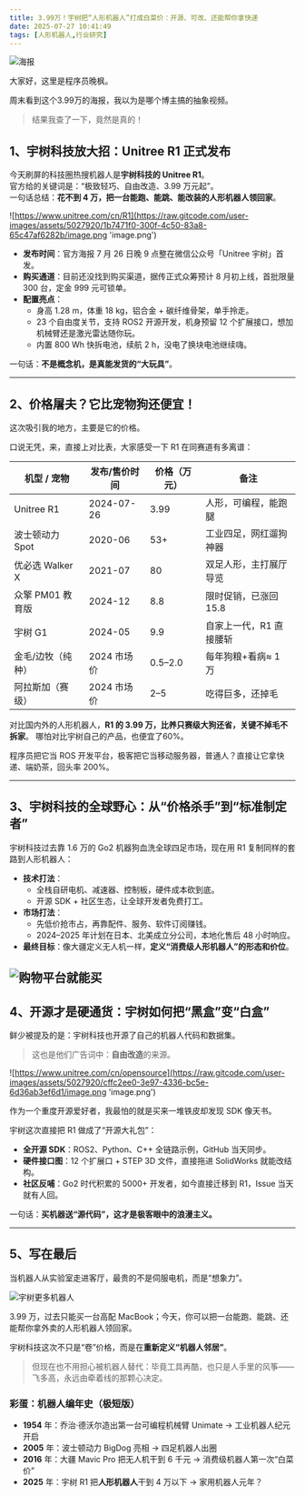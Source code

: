 ```yaml
---
title: 3.99万！宇树把“人形机器人”打成白菜价：开源、可改、还能帮你拿快递
date: 2025-07-27 10:41:49
tags: [人形机器人,行业研究]
---
```


![海报](https://raw.gitcode.com/user-images/assets/5027920/2b6db1b2-ae3b-4fb7-8ffd-b4d72c4b74f8/b0155731e32d3497c48212d82576944f.png 'b0155731e32d3497c48212d82576944f.png')

大家好，这里是程序员晚枫。

周末看到这个3.99万的海报，我以为是哪个博主搞的抽象视频。

> 结果我查了一下，竟然是真的！

## 1、宇树科技放大招：Unitree R1 正式发布

今天刷屏的科技圈热搜机器人是**宇树科技的 Unitree R1**。  
官方给的关键词是：“极致轻巧、自由改造、3.99 万元起”。  
一句话总结：**花不到 4 万，把一台能跑、能跳、能改装的人形机器人领回家**。

![https://www.unitree.com/cn/R1](https://raw.gitcode.com/user-images/assets/5027920/1b7471f0-300f-4c50-83a8-65c47af6282b/image.png 'image.png')

- **发布时间**：官方海报 7 月 26 日晚 9 点整在微信公众号「Unitree 宇树」首发。  
- **购买通道**：目前还没找到购买渠道，据传正式众筹预计 8 月初上线，首批限量 300 台，定金 999 元可锁单。  
- **配置亮点**：  
  - 身高 1.28 m，体重 18 kg，铝合金 + 碳纤维骨架，单手拎走。  
  - 23 个自由度关节，支持 ROS2 开源开发，机身预留 12 个扩展接口，想加机械臂还是激光雷达随你玩。  
  - 内置 800 Wh 快拆电池，续航 2 h，没电了换块电池继续嗨。  

一句话：**不是概念机，是真能发货的“大玩具”**。

---

## 2、价格屠夫？它比宠物狗还便宜！

这次吸引我的地方，主要是它的价格。

口说无凭，来，直接上对比表，大家感受一下 R1 在同赛道有多离谱：

| 机型 / 宠物        | 发布/售价时间 | 价格（万元） | 备注                     |
|--------------------|---------------|--------------|--------------------------|
| Unitree R1         | 2024-07-26    | 3.99         | 人形，可编程，能跑腿     |
| 波士顿动力 Spot    | 2020-06       | 53+          | 工业四足，网红遛狗神器   |
| 优必选 Walker X    | 2021-07       | 80           | 双足人形，主打展厅导览   |
| 众擎 PM01 教育版   | 2024-12       | 8.8          | 限时促销，已涨回 15.8    |
| 宇树 G1            | 2024-05       | 9.9          | 自家上一代，R1 直接腰斩  |
| 金毛/边牧（纯种）  | 2024 市场价   | 0.5–2.0      | 每年狗粮+看病≈ 1 万      |
| 阿拉斯加（赛级）   | 2024 市场价   | 2–5          | 吃得巨多，还掉毛         |

对比国内外的人形机器人，**R1 的 3.99 万，比养只赛级大狗还省，关键不掉毛不拆家**。  哪怕对比宇树自己的产品，也便宜了60%。

程序员把它当 ROS 开发平台，极客把它当移动服务器，普通人？直接让它拿快递、端奶茶，回头率 200%。

---

## 3、宇树科技的全球野心：从“价格杀手”到“标准制定者”

宇树科技过去靠 1.6 万的 Go2 机器狗血洗全球四足市场，现在用 R1 复制同样的套路到人形机器人：

- **技术打法**：  
  - 全栈自研电机、减速器、控制板，硬件成本砍到底。  
  - 开源 SDK + 社区生态，让全球开发者免费打工。  
- **市场打法**：  
  - 先低价抢市占，再靠配件、服务、软件订阅赚钱。  
  - 2024–2025 年计划在日本、北美成立分公司，本地化售后 48 小时响应。  
- **最终目标**：像大疆定义无人机一样，**定义“消费级人形机器人”的形态和价位**。

![购物平台就能买](https://raw.gitcode.com/user-images/assets/5027920/a7205e15-be9d-455f-bbb0-494c146d4dba/image.png 'image.png')
---



## 4、开源才是硬通货：宇树如何把“黑盒”变“白盒”

鲜少被提及的是：宇树科技也开源了自己的机器人代码和数据集。

> 这也是他们广告词中：**自由改造**的来源。

![https://www.unitree.com/cn/opensource](https://raw.gitcode.com/user-images/assets/5027920/cffc2ee0-3e97-4336-bc5e-6d36ab3ef6d1/image.png 'image.png')

作为一个重度开源爱好者，我最怕的就是买来一堆铁皮却发现 SDK 像天书。

宇树这次直接把 R1 做成了“开源大礼包”：

- **全开源 SDK**：ROS2、Python、C++ 全链路示例，GitHub 当天同步。  
- **硬件接口图**：12 个扩展口 + STEP 3D 文件，直接拖进 SolidWorks 就能改结构。  
- **社区反哺**：Go2 时代积累的 5000+ 开发者，如今直接迁移到 R1，Issue 当天就有人回。  

一句话：**买机器送“源代码”，这才是极客眼中的浪漫主义。**

---

## 5、写在最后

当机器人从实验室走进客厅，最贵的不是伺服电机，而是“想象力”。  

![宇树更多机器人](https://raw.gitcode.com/user-images/assets/5027920/87d7a48d-527a-4341-b196-a76c3ab8d5f0/image.png 'image.png')

3.99 万，过去只能买一台高配 MacBook；今天，你可以把一台能跑、能跳、还能帮你拿外卖的人形机器人领回家。  

宇树科技这次不只是“卷”价格，而是在**重新定义“机器人邻居”**。 

> 但现在也不用担心被机器人替代：毕竟工具再酷，也只是人手里的风筝——飞多高，永远由牵着线的那颗心决定。


### 彩蛋：机器人编年史（极短版）

- **1954** 年：乔治·德沃尔造出第一台可编程机械臂 Unimate → 工业机器人纪元开启  
- **2005** 年：波士顿动力 BigDog 亮相 → 四足机器人出圈  
- **2016** 年：大疆 Mavic Pro 把无人机干到 6 千元 → 消费级机器人第一次“白菜价”  
- **2025** 年：宇树 R1 把**人形机器人**干到 4 万以下 → 家用机器人元年？
